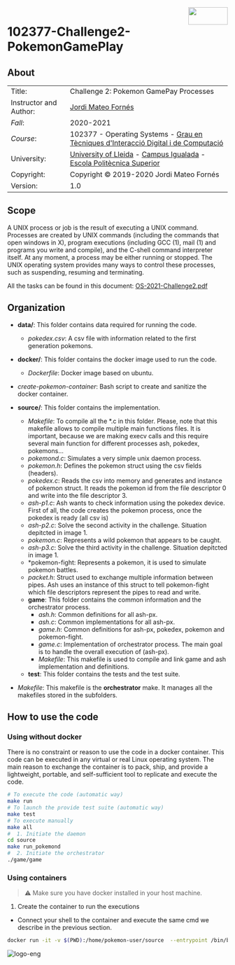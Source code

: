 
<img align="right" width="90" height="40" src="https://user-images.githubusercontent.com/61190134/103407124-a0fe6380-4b5d-11eb-9692-a7a372f816a2.png">

# 102377-Challenge2-PokemonGamePlay

## About ##

|            |                                              |  
| ---------- | -------------------------                    |  
| Title:     | Challenge 2: Pokemon GamePay Processes       |  
| Instructor and Author:| [Jordi Mateo Fornés](http:jordimateofornes.com)                           |  
| *Fall*:      | 2020-2021                                   |  
| *Course*:    |    102377 - Operating Systems - [Grau en Tècniques d'Interacció Digital i de Computació](http://www.grauinteraccioicomputacio.udl.cat/ca/index.html) |
| University:     | [University of Lleida](http://www.udl.cat/ca/) - [Campus Igualada](http://www.campusigualada.udl.cat/ca/) - [Escola Politècnica Superior](http://www.eps.udl.cat/ca/)       |  
| Copyright: | Copyright © 2019-2020 Jordi Mateo Fornés     |  
| Version:   | 1.0

## Scope

A UNIX process or job is the result of executing a UNIX command. Processes are created by UNIX commands (including the commands that open windows in X), program executions (including GCC (1), mail
(1) and programs you write and compile), and the C-shell command interpreter itself. At any moment,
a process may be either running or stopped. The UNIX operating system provides many ways to control
these processes, such as suspending, resuming and terminating.

All the tasks can be found in this document: [OS-2021-Challenge2.pdf](https://github.com/JordiMateoUdL/102377-Challenge2-PokemonGamePlay/files/5757129/OS-2021-Challenge2.pdf)

## Organization

- **data/**: This folder contains data required for running the code.
  - *pokedex.csv*: A csv file with information related to the first generation pokemons.
  
- **docker/**: This folder contains the docker image used to run the code.
  - *Dockerfile*: Docker image based on ubuntu.
- *create-pokemon-container*: Bash script to create and sanitize the docker container.

- **source/**: This folder contains the implementation.
  - *Makefile*: To compile all the *.c in this folder. Please, note that this makefile allows to compile multiple main functions files. It is important, because we are making execv calls and this require several main function for different processes ash, pokedex, pokemons...
  - *pokemond.c*: Simulates a very simple unix daemon process.
  - *pokemon.h*: Defines the pokemon struct using the csv fields (headers).
  - *pokedex.c*: Reads the csv into memory and generates and instance of pokemon struct. It reads the pokemon id from the file descriptor 0 and write into the file descriptor 3.
  - *ash-p1.c*: Ash wants to check information using the pokedex device. First of all, the code creates the pokemon process, once the pokedex is ready (all csv is)
  - *ash-p2.c*: Solve the second activity in the challenge. Situation depitcted in image 1.
  - *pokemon.c*: Represents a wild pokemon that appears to be caught.
  - *ash-p3.c*: Solve the third activity in the challenge. Situation depitcted in image 1.
  - *pokemon-fight: Represents a pokemon, it is used to simulate pokemon battles.
  - *packet.h*: Struct used to exchange multiple information between pipes. Ash uses an instance of this struct to tell pokemon-fight which file descriptors represent the pipes to read and write.
  - **game**:  This folder contains the common information and the orchestrator process.
    - *ash.h*: Common definitions for all ash-px.
    - *ash.c*: Common implementations for all ash-px.
    - *game.h*: Common definitions for ash-px, pokedex, pokemon and pokemon-fight.
    - *game.c*: Implementation of orchestrator process. The main goal is to handle the overall execution of (ash-px).
    - *Makefile*: This makefile is used to compile and link game and ash implementation and definitions.
  - **test**: This folder contains the tests and the test suite.
- *Makefile*: This makefile is the **orchestrator** make. It manages all the makefiles stored in the subfolders.
  

## How to use the code 

### Using without docker

There is no constraint or reason to use the code in a docker container. This code can be executed in any virtual or real Linux operating system. The main reason to exchange the container is to pack, ship, and provide a lightweight, portable, and self-sufficient tool to replicate and execute the code.

```bash
# To execute the code (automatic way)
make run
# To launch the provide test suite (automatic way)
make test
# To execute manually
make all
#  1. Initiate the daemon
cd source
make run_pokemond
#  2. Initiate the orchestrator
./game/game
```

### Using containers

> :warning: Make sure you have docker installed in your host machine.

1. Create the container to run the executions

- Connect your shell to the container and execute the same cmd we describe in the previous section.
   
```bash
docker run -it -v $(PWD):/home/pokemon-user/source  --entrypoint /bin/bash pokemon-service
```

![logo-eng](https://user-images.githubusercontent.com/61190134/103407749-0eab8f00-4b60-11eb-8b96-c26a90b7cdc6.png)